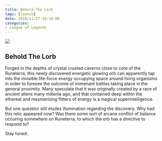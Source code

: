 ```yaml
---
title: Behold The Lorb
tags: [launch]
date: 2018/11/27 16:20:00
categories:
- League of Legends
---
```

![](/imgs/lorb.jpg)
## Behold The Lorb

Forged in the depths of crystal crusted caverns close to core of the Runeterra, this newly discovered energetic glowing orb can apparently tap into the invisible life-force energy occupying space around living organisms in order to foresee the outcome of immenant battles taking place in the general proximity. Many speculate that it was originally created by a race of ancient aliens many millenia ago, and that contained deep within the ethereal and mesmerizing flitters of energy is a magical superintelligence.

But one question still eludes illumination regarding the discovery. Why had this relic appeared now? Was there some sort of arcane conflict of balance occuring somewhere on Runeterra, to which the orb has a directive to respond to?

Stay tuned.
